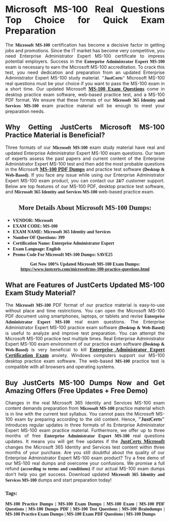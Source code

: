 <h1 style="text-align: justify;"><strong>Microsoft MS-100 Real Questions Top Choice for Quick Exam Preparation</strong></h1>

<p style="text-align: justify;">The <span style="font-family:Georgia,serif;"><strong>Microsoft MS-100</strong></span> certification has become a decisive factor in getting jobs and promotions. Since the IT market has become very competitive, you need Enterprise Administrator Expert MS-100 certificate to impress potential employers. Success in the <span style="font-family:Georgia,serif;"><strong>Enterprise Administrator Expert MS-100</strong></span> exam is necessary to earn the Microsoft MS-100 accreditation. To crack this test, you need dedication and preparation from an updated Enterprise Administrator Expert MS-100 study material. <span style="font-size:14px;"><span style="font-family:Georgia,serif;"><strong>"JustCerts"</strong></span></span> Microsoft MS-100 real questions must be your choice if you want to pass the MS-100 exam in a short time. Our updated Microsoft <a href="https://www.justcerts.com/microsoft/ms-100-practice-questions.html"><span style="font-size:16px;"><span style="font-family:Georgia,serif;"><strong>MS-100 Exam Questions</strong></span></span></a> come in desktop practice exam software, web-based practice test, and a MS-100 PDF format. We ensure that these formats of our <span style="font-family:Georgia,serif;"><strong>Microsoft 365 Identity and Services MS-100</strong></span> exam practice material will be enough to meet your preparation needs.</p>

<h2 style="text-align: justify;"><strong>Why Getting JustCerts Microsoft MS-100 Practice Material is Beneficial?</strong></h2>

<p style="text-align: justify;">Three formats of our <span style="font-family:Georgia,serif;"><strong>Microsoft MS-100</strong></span> exam study material have real and updated Enterprise Administrator Expert MS-100 exam questions. Our team of experts assess the past papers and current content of the Enterprise Administrator Expert MS-100 test and then add the most probable questions in the Microsoft <a href="https://www.justcerts.com/microsoft/ms-100-practice-questions.html"><span style="font-size:16px;"><span style="font-family:Georgia,serif;"><strong>MS-100 PDF Dumps</strong></span></span></a> and practice test software <span style="font-family:Georgia,serif;"><strong>(Desktop & Web-Based)</strong></span>. If you face any issue while using our Enterprise Administrator Expert MS-100 exam product, you can contact our <span style="font-family:Georgia,serif;"><strong>24/7</strong></span> customer support. Below are top features of our MS-100 PDF, desktop practice test software, and <span style="font-family:Georgia,serif;"><strong>Microsoft 365 Identity and Services MS-100</strong></span> web-based practice exam.</p>

<h2 style="text-align: center;"><strong><span style="font-family:Georgia,serif;">More Details About Microsoft MS-100 Dumps:</span></strong></h2>

<ul>
	<li style="text-align: justify;"><span style="font-size:14px;"><span style="font-family:Georgia,serif;"><strong>VENDOR: Microsoft</strong></span></span></li>
	<li style="text-align: justify;"><span style="font-size:14px;"><span style="font-family:Georgia,serif;"><strong>EXAM CODE: MS-100</strong></span></span></li>
	<li style="text-align: justify;"><span style="font-size:14px;"><span style="font-family:Georgia,serif;"><strong>EXAM NAME: Microsoft 365 Identity and Services</strong></span></span></li>
	<li style="text-align: justify;"><span style="font-size:14px;"><span style="font-family:Georgia,serif;"><strong>Number OF Questions: 399</strong></span></span></li>
	<li style="text-align: justify;"><span style="font-size:14px;"><span style="font-family:Georgia,serif;"><strong>Certification Name: Enterprise Administrator Expert</strong></span></span></li>
	<li style="text-align: justify;"><span style="font-size:14px;"><span style="font-family:Georgia,serif;"><strong>Exam Language: English</strong></span></span></li>
	<li style="text-align: justify;"><span style="font-size:14px;"><span style="font-family:Georgia,serif;"><strong>Promo Code For Microsoft MS-100 Dumps: SAVE25</strong></span></span></li>
</ul>

<p style="text-align: center;"><strong><span style="font-family:Georgia,serif;"><span style="font-size:14px;">Get Now 100% Updated Microsoft MS-100 Exam Dumps:</span> <a href="https://www.justcerts.com/microsoft/ms-100-practice-questions.html">https://www.justcerts.com/microsoft/ms-100-practice-questions.html</a></span></strong></p>

<h2 style="text-align: justify;"><strong>What are Features of JustCerts Updated MS-100 Exam Study Material?</strong></h2>

<p style="text-align: justify;">The <span style="font-family:Georgia,serif;"><strong>Microsoft MS-100</strong></span> PDF format of our practice material is easy-to-use without place and time restrictions. You can open the Microsoft MS-100 PDF document using smartphones, laptops, or tablets and revise <span style="font-family:Georgia,serif;"><strong>Enterprise Administrator Expert MS-100</strong></span> real exam questions. The Enterprise Administrator Expert MS-100 practice exam software <span style="font-family:Georgia,serif;"><strong>(Desktop & Web-Based)</strong></span> is useful to analyze and improve test preparation. You can attempt the Microsoft MS-100 practice test multiple times. Real Enterprise Administrator Expert MS-100 exam environment of our practice exam software <span style="font-family:Georgia,serif;"><strong>(Desktop & Web-Based)</strong></span> is very beneficial to kill <a href="https://www.justcerts.com/microsoft/enterprise-administrator-expert-certification-exams.html"><span style="font-size:16px;"><span style="font-family:Georgia,serif;"><strong>Enterprise Administrator Expert Certification Exam</strong></span></span></a> anxiety. Windows computers support our MS-100 desktop practice exam software. The web-based <span style="font-family:Georgia,serif;"><strong>MS-100 </strong></span> practice test is compatible with all browsers and operating systems.</p>

<h2 style="text-align: justify;"><strong>Buy JustCerts MS-100 Dumps Now and Get Amazing Offers (Free Updates + Free Demo)</strong></h2>

<p style="text-align: justify;">Changes in the real Microsoft 365 Identity and Services MS-100 exam content demands preparation from <span style="font-family:Georgia,serif;"><strong>Microsoft MS-100</strong></span> practice material which is in line with the current test syllabus. You cannot pass the Microsoft MS-100 exam by preparing according to the old content. Hence, <span style="font-size:16px;"><span style="font-family:Georgia,serif;"><strong>"JustCerts"</strong></span></span> introduces regular updates in three formats of its Enterprise Administrator Expert MS-100 exam practice material. Furthermore, we offer up to three months of free <span style="font-family:Georgia,serif;"><strong>Enterprise Administrator Expert MS-100 </strong></span>real questions updates. It means you will get free updates if the <a href="https://www.justcerts.com/microsoft-certification-exams.html"><span style="font-size:16px;"><span style="font-family:Georgia,serif;"><strong>JustCerts Microsoft</strong></span></span></a> changes the Microsoft 365 Identity and Services test content within three months of your purchase. Are you still doubtful about the quality of our Enterprise Administrator Expert MS-100 exam product? Try a free demo of our MS-100 real dumps and overcome your confusions. We promise a full refund <span style="font-family:Georgia,serif;"><strong>(according to terms and conditions)</strong></span> if our actual MS-100 exam dumps don't help you get success. Download updated <span style="font-family:Georgia,serif;"><strong>Microsoft 365 Identity and Services MS-100</strong></span> dumps and start preparation today!</p>

<h3 style="text-align: justify;"><span style="font-family:Georgia,serif;"><strong>Tags:</strong></span></h3>

<p style="text-align: justify;"><span style="font-family:Georgia,serif;"><strong>MS-100 Practice Dumps | MS-100 Exam Dumps | MS-100 Exam | MS-100 PDF Questions | MS-100 Dumps PDF | MS-100 Test Questions | MS-100 Braindumps | MS-100 Practice Exam Dumps | MS-100 Exam PDF Questions | MS-100 Dumps</strong></span></p>
